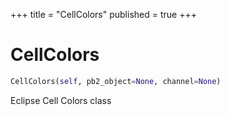 +++
title = "CellColors"
published = true
+++


# CellColors
```python
CellColors(self, pb2_object=None, channel=None)
```

Eclipse Cell Colors class


